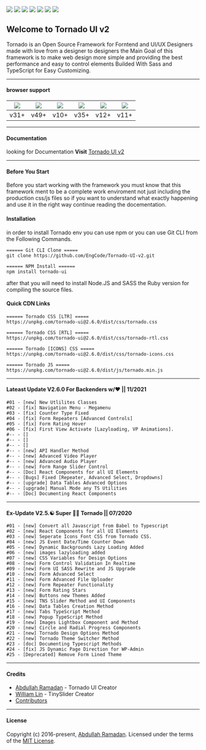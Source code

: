 ![](https://img.shields.io/badge/build-v2.0.6-blue.svg) ![](https://img.shields.io/github/languages/code-size/EngCode/Tornado-UI-v2.svg?style=flat) ![](https://img.shields.io/github/repo-size/EngCode/Tornado-UI-v2.svg?style=flat) ![](https://img.shields.io/github/issues/EngCode/Tornado-UI-v2.svg?style=flat) ![](https://img.shields.io/github/license/EngCode/Tornado-UI-v2.svg?style=flat) ![](https://img.shields.io/badge/%40typescript-v3.9.5-blue.svg) ![](https://img.shields.io/badge/Sass-v4.13.0-blue.svg)

## Welcome to Tornado UI v2
Tornado is an Open Source Framework for Forntend and UI/UX Designers made with love from a designer to designers the Main Goal of this framework is to make web design more simple and providing the best performance and easy to control elements Builded With Sass and TypeScript for Easy Customizing.

--------------------
#### browser support
| ![](https://raw.githubusercontent.com/alrra/browser-logos/master/src/firefox/firefox_48x48.png) | ![](https://raw.githubusercontent.com/alrra/browser-logos/master/src/chrome/chrome_48x48.png) | ![](https://raw.githubusercontent.com/alrra/browser-logos/master/src/safari/safari_48x48.png) | ![](https://raw.githubusercontent.com/alrra/browser-logos/master/src/opera/opera_48x48.png) | ![](https://raw.githubusercontent.com/alrra/browser-logos/master/src/edge/edge_48x48.png) | ![](https://raw.githubusercontent.com/alrra/browser-logos/master/src/archive/internet-explorer_9-11/internet-explorer_9-11_48x48.png) |
| :------------: | :------------: | :------------: | :------------: | :------------: | :------------: |
| v31+ | v49+ | v10+ | v35+ | v12+ | v11+ |

--------------------
#### Documentation
looking for Documentation **Visit** [Tornado UI v2](https://tornado.phenixthemes.com/docementation/getting-start/)

--------------------
#### Before You Start
Before you start working with the framework you must know that this framework ment to be a complete work enviroment not just including the production css/js files so if you want to understand what exactly happening and use it in the right way continue reading the docementation.

#### Installation

in order to install Tornado env you can use npm or you can use Git CLI from the Following Commands.

	====== Git CLI Clone =====
	git clone https://github.com/EngCode/Tornado-UI-v2.git

	====== NPM Install ======
	npm install tornado-ui

after that you will need to install Node.JS and SASS the Ruby version for compiling the source files.

#### Quick CDN Links

	====== Tornado CSS [LTR] =====
	https://unpkg.com/tornado-ui@2.6.0/dist/css/tornado.css

	====== Tornado CSS [RTL] =====
	https://unpkg.com/tornado-ui@2.6.0/dist/css/tornado-rtl.css

	====== Tornado [ICONS] CSS =====
	https://unpkg.com/tornado-ui@2.6.0/dist/css/tornado-icons.css

	====== Tornado JS =====
	https://unpkg.com/tornado-ui@2.6.0/dist/js/tornado.min.js

--------------------
#### Lateast Update V2.6.0 For Backenders w/♥ || 11/2021
	#01 - [new] New Utlilites Classes
	#02 - [fix] Navigation Menu - Megamenu
	#03 - [fix] Counter Type Fixed
	#04 - [fix] Form Repeaters [Advanced Controls]
	#05 - [fix] Form Rating Hover
	#06 - [fix] First View Activate [Lazyloading, VP Animations].
	#-- - []
	#-- - []
	#-- - []
	#-- - [new] API Handler Method
	#-- - [new] Advanced Video Player
	#-- - [new] Advanced Audio Player
	#-- - [new] Form Range Slider Control
	#-- - [Doc] React Components for all UI Elements
	#-- - [Bugs] Fixed [Repeater, Advanced Select, Dropdowns]
	#-- - [upgrade] Data Tables Advanced Options
	#-- - [upgrade] Manual Mode any TS Utilities 
	#-- - [Doc] Documenting React Components

--------------------
#### Ex-Update V2.5.☯ Super 🦸‍♂️ Tornado || 07/2020
	#01 - [new] Convert all Javascript from Babel to Typescript
	#02 - [new] React Components for all UI Elements
	#03 - [new] Seperate Icons Font CSS from Tornado CSS.
	#04 - [new] JS Event Date/Time Counter Down
	#05 - [new] Dynamic Backgrounds Lazy Loading Added
	#06 - [new] images lazyloading added
	#07 - [new] CSS Variables for Design Options
	#08 - [new] Form Control Validation In Realtime
	#09 - [new] Form UI SASS Rewrite and JS Upgrade
	#10 - [new] Form Advanced Select
	#11 - [new] Form Advanced File Uploader
	#12 - [new] Form Repeater Functionality
	#13 - [new] Form Rating Stars
	#14 - [new] Buttons new Themes Added
	#15 - [new] TNS Slider Method and UI Components
	#16 - [new] Data Tables Creation Method
	#17 - [new] Tabs TypeScript Method
	#18 - [new] Popup TypeScript Method
	#19 - [new] Images Lightbox Component and Method
	#20 - [new] Circle and Radial Progress Components
	#21 - [new] Tornado Design Options Method
	#22 - [new] Tornado Theme Switcher Method
	#23 - [doc] Documenting Typescript Methods
	#24 - [fix] JS Dynamic Page Direction for WP-Admin
	#25 - [Deprecated] Remove Form Lined Theme

--------------------
#### Credits
-   [Abdullah Ramadan](https://www.facebook.com/Eng.AbdallahPS) - Tornado UI Creator
-   [William Lin](https://github.com/ganlanyuan/tiny-slider) - TinySlider Creator
-   [Contributors](https://github.com/EngCode/Tornado-UI-v2/graphs/contributors)
--------------------
#### License
Copyright (c) 2016-present, [Abdullah Ramadan](https://www.facebook.com/Eng.AbdallahPS). Licensed under the terms of the [MIT License](https://opensource.org/licenses/MIT).